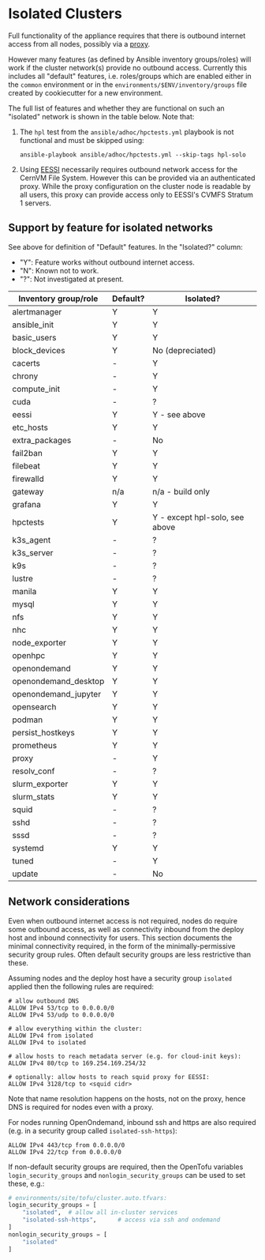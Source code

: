 # Isolated Clusters

Full functionality of the appliance requires that there is outbound internet
access from all nodes, possibly via a [proxy](../../ansible/roles/proxy/).

However many features (as defined by Ansible inventory groups/roles) will work
if the cluster network(s) provide no outbound access. Currently this includes
all "default" features, i.e. roles/groups which are enabled either in the
`common` environment or in the `environments/$ENV/inventory/groups` file
created by cookiecutter for a new environment.

The full list of features and whether they are functional on such an "isolated" network is shown in the table below. Note that:

1. The `hpl` test from the `ansible/adhoc/hpctests.yml` playbook is not
   functional and must be skipped using:

    ```shell
    ansible-playbook ansible/adhoc/hpctests.yml --skip-tags hpl-solo
    ```

2. Using [EESSI](https://www.eessi.io/docs/) necessarily requires outbound
   network access for the CernVM File System. However this can be provided
   via an authenticated proxy. While the proxy configuration on the cluster node
   is readable by all users, this proxy can provide access only to EESSI's
   CVMFS Stratum 1 servers.

## Support by feature for isolated networks

See above for definition of "Default" features. In the "Isolated?" column:
- "Y": Feature works without outbound internet access.
- "N": Known not to work.
- "?": Not investigated at present.

| Inventory group/role  | Default? | Isolated? |
| ----------------------| -------- | --------- |
| alertmanager          | Y | Y | 
| ansible_init          | Y | Y | 
| basic_users           | Y | Y | 
| block_devices         | Y | No (depreciated) | 
| cacerts               | - | Y | 
| chrony                | - | Y | 
| compute_init          | - | Y | 
| cuda                  | - | ? | 
| eessi                 | Y | Y - see above | 
| etc_hosts             | Y | Y | 
| extra_packages        | - | No | 
| fail2ban              | Y | Y | 
| filebeat              | Y | Y | 
| firewalld             | Y | Y | 
| gateway               | n/a | n/a - build only | 
| grafana               | Y | Y | 
| hpctests              | Y | Y  - except hpl-solo, see above | 
| k3s_agent             | - | ? | 
| k3s_server            | - | ? | 
| k9s                   | - | ? | 
| lustre                | - | ? | 
| manila                | Y | Y | 
| mysql                 | Y | Y | 
| nfs                   | Y | Y | 
| nhc                   | Y | Y | 
| node_exporter         | Y | Y | 
| openhpc               | Y | Y | 
| openondemand          | Y | Y | 
| openondemand_desktop  | Y | Y | 
| openondemand_jupyter  | Y | Y | 
| opensearch            | Y | Y | 
| podman                | Y | Y | 
| persist_hostkeys      | Y | Y | 
| prometheus            | Y | Y | 
| proxy                 | - | Y | 
| resolv_conf           | - | ? | 
| slurm_exporter        | Y | Y | 
| slurm_stats           | Y | Y | 
| squid                 | - | ? | 
| sshd                  | - | ? | 
| sssd                  | - | ? | 
| systemd               | Y | Y | 
| tuned                 | - | Y | 
| update                | - | No |

## Network considerations

Even when outbound internet access is not required, nodes do require some outbound access, as well as connectivity inbound from the deploy host and
inbound connectivity for users. This section documents the minimal connectivity required, in the form of the minimally-permissive security group rules. Often default security groups are less restrictive than these.

Assuming nodes and the deploy host have a security group `isolated` applied then the following rules are required:

    # allow outbound DNS
    ALLOW IPv4 53/tcp to 0.0.0.0/0
    ALLOW IPv4 53/udp to 0.0.0.0/0
    
    # allow everything within the cluster:
    ALLOW IPv4 from isolated
    ALLOW IPv4 to isolated
    
    # allow hosts to reach metadata server (e.g. for cloud-init keys):
    ALLOW IPv4 80/tcp to 169.254.169.254/32

    # optionally: allow hosts to reach squid proxy for EESSI:
    ALLOW IPv4 3128/tcp to <squid cidr>

Note that name resolution happens on the hosts, not on the proxy, hence DNS is required for nodes even with a proxy.

For nodes running OpenOndemand, inbound ssh and https are also required
(e.g. in a security group called `isolated-ssh-https`):

    ALLOW IPv4 443/tcp from 0.0.0.0/0
    ALLOW IPv4 22/tcp from 0.0.0.0/0

If non-default security groups are required, then the OpenTofu variables `login_security_groups` and `nonlogin_security_groups` can be used to set these, e.g.:

```terraform
# environments/site/tofu/cluster.auto.tfvars:
login_security_groups = [
    "isolated",  # allow all in-cluster services
    "isolated-ssh-https",      # access via ssh and ondemand
]
nonlogin_security_groups = [
    "isolated"
]
```
